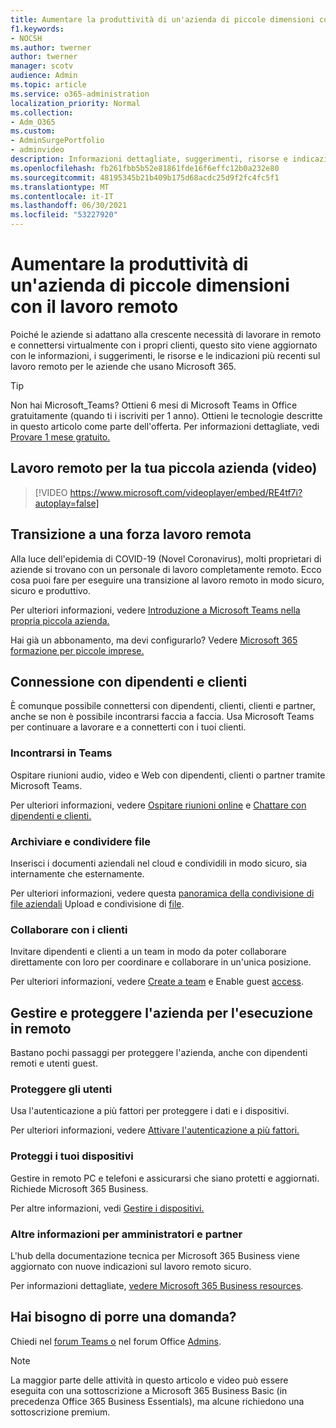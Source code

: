```yaml
---
title: Aumentare la produttività di un'azienda di piccole dimensioni con il lavoro remoto
f1.keywords:
- NOCSH
ms.author: twerner
author: twerner
manager: scotv
audience: Admin
ms.topic: article
ms.service: o365-administration
localization_priority: Normal
ms.collection:
- Adm_O365
ms.custom:
- AdminSurgePortfolio
- adminvideo
description: Informazioni dettagliate, suggerimenti, risorse e indicazioni più recenti sul lavoro remoto per le aziende che usano Microsoft 365.
ms.openlocfilehash: fb261fbb5b52e81861fde16f6effc12b0a232e80
ms.sourcegitcommit: 48195345b21b409b175d68acdc25d9f2fc4fc5f1
ms.translationtype: MT
ms.contentlocale: it-IT
ms.lasthandoff: 06/30/2021
ms.locfileid: "53227920"
---
```

# <a name="empower-your-small-business-with-remote-work"></a>Aumentare la produttività di un'azienda di piccole dimensioni con il lavoro remoto

Poiché le aziende si adattano alla crescente necessità di lavorare in remoto e connettersi virtualmente con i propri clienti, questo sito viene aggiornato con le informazioni, i suggerimenti, le risorse e le indicazioni più recenti sul lavoro remoto per le aziende che usano Microsoft 365.

> [!TIP]
> Non hai Microsoft_Teams? Ottieni 6 mesi di Microsoft Teams in Office gratuitamente (quando ti i iscriviti per 1 anno). Ottieni le tecnologie descritte in questo articolo come parte dell'offerta. Per informazioni dettagliate, vedi [Provare 1 mese gratuito.](https://aka.ms/SMBTeamsOffer)

## <a name="remote-work-for-your-small-business-video"></a>Lavoro remoto per la tua piccola azienda (video)

> [!VIDEO https://www.microsoft.com/videoplayer/embed/RE4tf7i?autoplay=false]

## <a name="transitioning-to-a-remote-workforce"></a>Transizione a una forza lavoro remota

Alla luce dell'epidemia di COVID-19 (Novel Coronavirus), molti proprietari di aziende si trovano con un personale di lavoro completamente remoto. Ecco cosa puoi fare per eseguire una transizione al lavoro remoto in modo sicuro, sicuro e produttivo.

Per ulteriori informazioni, vedere [Introduzione a Microsoft Teams nella propria piccola azienda.](../../business-video/get-started-teams-small-business.md)

Hai già un abbonamento, ma devi configurarlo? Vedere [Microsoft 365 formazione per piccole imprese.](../../business-video/index.yml)

## <a name="connect-with-employees-and-customers"></a>Connessione con dipendenti e clienti

È comunque possibile connettersi con dipendenti, clienti, clienti e partner, anche se non è possibile incontrarsi faccia a faccia. Usa Microsoft Teams per continuare a lavorare e a connetterti con i tuoi clienti.

### <a name="meet-up-in-teams"></a>Incontrarsi in Teams

Ospitare riunioni audio, video e Web con dipendenti, clienti o partner tramite Microsoft Teams.

Per ulteriori informazioni, vedere [Ospitare riunioni online](../../business-video/start-and-pin-chats.md) e [Chattare con dipendenti e clienti.](https://support.microsoft.com/office/chat-with-employees-and-customers-65748808-a403-462c-a6e1-b169e5bc6c92)

### <a name="store-and-share-files"></a>Archiviare e condividere file

Inserisci i documenti aziendali nel cloud e condividili in modo sicuro, sia internamente che esternamente.

Per ulteriori informazioni, vedere questa [panoramica della condivisione di file aziendali](../../business-video/overview-file-sharing.md) Upload e condivisione di [file](https://support.microsoft.com/office/upload-and-share-files-57b669db-678e-424e-b0a0-15d19215cb12).

### <a name="collaborate-with-customers"></a>Collaborare con i clienti

Invitare dipendenti e clienti a un team in modo da poter collaborare direttamente con loro per coordinare e collaborare in un'unica posizione.

Per ulteriori informazioni, vedere [Create a team](../../business-video/team-with-guests.md) e Enable guest [access](/MicrosoftTeams/guest-access).

## <a name="manage-and-secure-your-business-to-run-remotely"></a>Gestire e proteggere l'azienda per l'esecuzione in remoto

Bastano pochi passaggi per proteggere l'azienda, anche con dipendenti remoti e utenti guest.

### <a name="secure-your-users"></a>Proteggere gli utenti

Usa l'autenticazione a più fattori per proteggere i dati e i dispositivi.

Per ulteriori informazioni, vedere [Attivare l'autenticazione a più fattori.](../../business-video/turn-on-mfa.md)

### <a name="secure-your-devices"></a>Proteggi i tuoi dispositivi

Gestire in remoto PC e telefoni e assicurarsi che siano protetti e aggiornati. Richiede Microsoft 365 Business.

Per altre informazioni, vedi [Gestire i dispositivi.](../../business-video/secure-win-10-pro-devices.md)

### <a name="more-for-admins-and-partners"></a>Altre informazioni per amministratori e partner

L'hub della documentazione tecnica per Microsoft 365 Business viene aggiornato con nuove indicazioni sul lavoro remoto sicuro.

Per informazioni dettagliate, [vedere Microsoft 365 Business resources](/microsoft-365/business).

## <a name="need-to-ask-a-question"></a>Hai bisogno di porre una domanda?

Chiedi nel [forum Teams o](https://answers.microsoft.com/msteams/forum) nel forum Office [Admins](https://answers.microsoft.com).

> [!NOTE]
> La maggior parte delle attività in questo articolo e video può essere eseguita con una sottoscrizione a Microsoft 365 Business Basic (in precedenza Office 365 Business Essentials), ma alcune richiedono una sottoscrizione premium.
